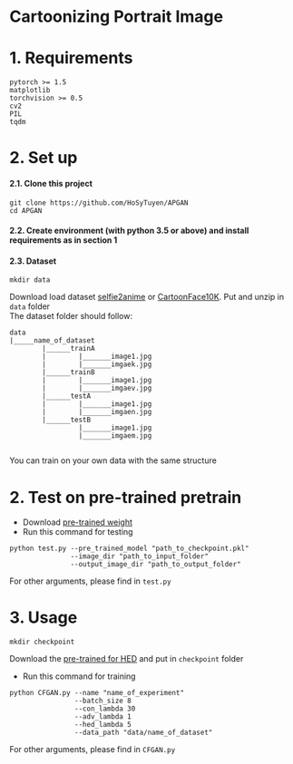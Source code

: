 # Cartoonizing Portrait Image

# 1. Requirements
```angular2html
pytorch >= 1.5
matplotlib
torchvision >= 0.5
cv2
PIL
tqdm
```

# 2. Set up
#### 2.1. Clone this project
```angular2html
git clone https://github.com/HoSyTuyen/APGAN
cd APGAN
```

#### 2.2. Create environment (with python 3.5 or above) and install requirements as in section 1

#### 2.3. Dataset 
```angular2html
mkdir data
```
Download load dataset [selfie2anime](https://drive.google.com/file/d/1xOWj1UVgp6NKMT3HbPhBbtq2A4EDkghF/view) or [CartoonFace10K](https://drive.google.com/file/d/19-vzVBGNorcF3zxWZPeRio-S1JmTYncf/view?usp=sharing). Put and unzip in `data` folder \
The dataset folder should follow:
```angular2html
data
|_____name_of_dataset
        |______trainA
        |        |_______image1.jpg
        |        |_______imgaek.jpg
        |______trainB
        |        |_______image1.jpg
        |        |_______imgaev.jpg
        |______testA
        |        |_______image1.jpg
        |        |_______imgaen.jpg
        |______testB
                 |_______image1.jpg
                 |_______imgaem.jpg


```
You can train on your own data with the same structure

# 2. Test on pre-trained pretrain
- Download [pre-trained weight](https://drive.google.com/file/d/1SCgxxN0u4lYLQgB_SwN2hLtBCAadzVC-/view?usp=sharing)
- Run this command for testing
```angular2html
python test.py --pre_trained_model "path_to_checkpoint.pkl" 
               --image_dir "path_to_input_folder" 
               --output_image_dir "path_to_output_folder"
```
For other arguments, please find in `test.py`



# 3. Usage
```angular2html
mkdir checkpoint
```
Download the [pre-trained for HED](https://drive.google.com/file/d/1GBytgs63qzCUyPrvj8gQuR2EYdMXcpWP/view?usp=sharing) and put in `checkpoint` folder

- Run this command for training
```angular2html
python CFGAN.py --name "name_of_experiment"
                --batch_size 8
                --con_lambda 30
                --adv_lambda 1
                --hed_lambda 5
                --data_path "data/name_of_dataset"
```
For other arguments, please find in `CFGAN.py`
